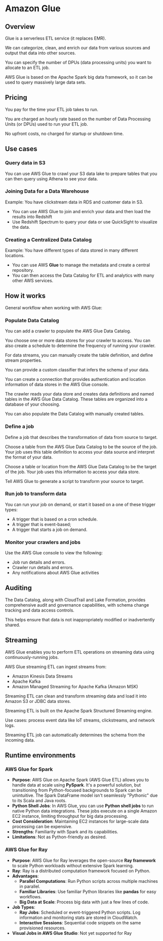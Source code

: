 # Amazon Glue

## Overview

Glue is a serverless ETL service (it replaces EMR).

We can categorize, clean, and enrich our data from various sources and output that data into other sources.

You can specify the number of DPUs (data processing units) you want to allocate to an ETL job.

AWS Glue is based on the Apache Spark big data framework, so it can be used to query massively large data sets.


## Pricing

You pay for the time your ETL job takes to run.

You are charged an hourly rate based on the number of Data Processing Units (or DPUs) used to run your ETL job.

No upfront costs, no charged for startup or shutdown time.

## Use cases

### Query data in S3

You can use AWS Glue to crawl your S3 data lake to prepare tables that you can then query using Athena to see your data.


### Joining Data for a Data Warehouse

Example: You have clickstream data in RDS and customer data in S3.
- You can use AWS Glue to join and enrich your data and then load the results into Redshift
- Use Redshift Spectrum to query your data or use QuickSight to visualize the data.


### Creating a Centralized Data Catalog

Example: You have different types of data stored in many different locations.
- You can use AWS **Glue** to manage the metadata and create a central repository.
- You can then access the Data Catalog for ETL and analytics with many other AWS services.


## How it works

General workflow when working with AWS Glue:

### Populate Data Catalog

You can add a crawler to populate the AWS Glue Data Catalog.

You choose one or more data stores for your crawler to access. You can also create a schedule to determine the frequency of running your crawler.

For data streams, you can manually create the table definition, and define stream properties.

You can provide a custom classifier that infers the schema of your data.

You can create a connection that provides authentication and location information of data stores in the AWS Glue console.

The crawler reads your data store and creates data definitions and named tables in the AWS Glue Data Catalog. These tables are organized into a database of your choosing.

You can also populate the Data Catalog with manually created tables.


### Define a job

Define a job that describes the transformation of data from source to target.

Choose a table from the AWS Glue Data Catalog to be the source of the job. Your job uses this table definition to access your data source and interpret the format of your data.

Choose a table or location from the AWS Glue Data Catalog to be the target of the job. Your job uses this information to access your data store.

Tell AWS Glue to generate a script to transform your source to target.


### Run job to transform data

You can run your job on demand, or start it based on a one of these trigger types:

- A trigger that is based on a cron schedule.
- A trigger that is event-based;
- A trigger that starts a job on demand.


### Monitor your crawlers and jobs

Use the AWS Glue console to view the following:

- Job run details and errors.
- Crawler run details and errors.
- Any notifications about AWS Glue activities


## Auditing

The Data Catalog, along with CloudTrail and Lake Formation, provides comprehensive audit and governance capabilities, with schema change tracking and data access controls.

This helps ensure that data is not inappropriately modified or inadvertently shared.


## Streaming

AWS Glue enables you to perform ETL operations on streaming data using continuously-running jobs.

AWS Glue streaming ETL can ingest streams from:
- Amazon Kinesis Data Streams
- Apache Kafka
- Amazon Managed Streaming for Apache Kafka (Amazon MSK)

Streaming ETL can clean and transform streaming data and load it into Amazon S3 or JDBC data stores.

Streaming ETL is built on the Apache Spark Structured Streaming engine.

Use cases: process event data like IoT streams, clickstreams, and network logs.

Streaming ETL job can automatically determines the schema from the incoming data.


## Runtime environments

### AWS Glue for Spark
- **Purpose**: AWS Glue on Apache Spark (AWS Glue ETL) allows you to handle data at scale using **PySpark**. It's a powerful solution, but transitioning from Python-focused backgrounds to Spark can be unintuitive. The Spark DataFrame model isn't seamlessly "Pythonic" due to its Scala and Java roots.
- **Python Shell Jobs**: In AWS Glue, you can use **Python shell jobs** to run native Python data integrations. These jobs execute on a single Amazon EC2 instance, limiting throughput for big data processing.
- **Cost Consideration**: Maintaining EC2 instances for large-scale data processing can be expensive.
- **Strengths**: Familiarity with Spark and its capabilities.
- **Limitations**: Not as Python-friendly as desired.

### AWS Glue for Ray
- **Purpose**: AWS Glue for Ray leverages the open-source **Ray framework** to scale Python workloads without extensive Spark learning.
- **Ray**: Ray is a distributed computation framework focused on Python.
- **Advantages**:
  - **Parallel Computations**: Run Python scripts across multiple machines in parallel.
  - **Familiar Libraries**: Use familiar Python libraries like **pandas** for easy workflows.
  - **Big Data at Scale**: Process big data with just a few lines of code.
- **Job Types**:
  - **Ray Jobs**: Scheduled or event-triggered Python scripts. Log information and monitoring stats are stored in CloudWatch.
  - **Interactive Sessions**: Sequential code snippets on the same provisioned resources.
- **Visual Jobs in AWS Glue Studio**: Not yet supported for Ray
